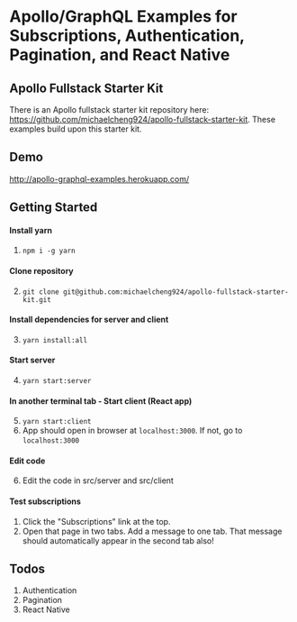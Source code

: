 # Apollo/GraphQL Examples for Subscriptions, Authentication, Pagination, and React Native

## Apollo Fullstack Starter Kit

There is an Apollo fullstack starter kit repository here: https://github.com/michaelcheng924/apollo-fullstack-starter-kit. These examples build upon this starter kit.

## Demo

http://apollo-graphql-examples.herokuapp.com/

## Getting Started

#### Install yarn

1.  `npm i -g yarn`

#### Clone repository

2.  `git clone git@github.com:michaelcheng924/apollo-fullstack-starter-kit.git`

#### Install dependencies for server and client

3.  `yarn install:all`

#### Start server

4.  `yarn start:server`

#### In another terminal tab - Start client (React app)

5.  `yarn start:client`
6.  App should open in browser at `localhost:3000`. If not, go to `localhost:3000`

#### Edit code

6.  Edit the code in src/server and src/client

#### Test subscriptions

1.  Click the "Subscriptions" link at the top.
1.  Open that page in two tabs. Add a message to one tab. That message should automatically appear in the second tab also!

## Todos

1.  Authentication
1.  Pagination
1.  React Native
